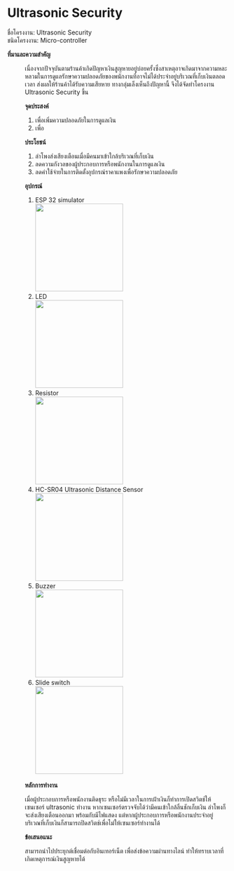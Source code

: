 # Ultrasonic Security

ชื่อโครงงาน: Ultrasonic Security<br>
ชนิดโครงงาน: Micro-controller<br>

<b>ที่มาและความสำคัญ</b><br>
  <dd>เนื่องจากปัจจุบันตามร้านค้าเกิดปัญหาเงินสูญหายอยู่บ่อยครั้งซึ่งสาเหตุอาจเกิดมาจากความหละหลวมในการดูแลรักษาความปลอดภัยของพนักงานที่อาจไม่ได้ประจำอยู่บริเวณที่เก็บเงินตลอดเวลา ส่งผลให้ร้านค้าได้รับความเสียหาย ทางกลุ่มเล็งเห็นถึงปัญหานี้ จึงได้จัดทำโครงงาน Ultrasonic Security ขึ้น
  
<b>จุดประสงค์</b><br>
  1. เพื่อเพิ่มความปลอดภัยในการดูแลเงิน
  2. เพื่อ
  
<b>ประโยชน์</b><br>
  1. ลำโพงส่งเสียงเตือนเมื่อมีคนมาเข้าใกล้บริเวณที่เก็บเงิน
  2. ลดความกังวลของผู้ประกอบการหรือพนักงานในการดูแลเงิน
  3. ลดค่าใช้จ่ายในการติดตั้งอุปกรณ์ราคาแพงเพื่อรักษาความปลอดภัย

<b>อุปกรณ์</b><br>
1. ESP 32 simulator <br>
<img src = "https://user-images.githubusercontent.com/88420671/166657183-22f6d4ba-c7f2-4973-ae8a-bf035c975bc5.png" width = "200px"><br>
2. LED <br>
<img src = "https://user-images.githubusercontent.com/88420671/166657335-da558e56-70c3-4f53-bf02-67b39a9bf3a5.png" width = "200px"><br>
3. Resistor <br>
<img src = "https://user-images.githubusercontent.com/88420671/166657359-38477cee-5dbf-4372-9ddc-a9e8da3870a4.png" width = "200px"><br>
4. HC-SR04 Ultrasonic Distance Sensor <br>
<img src = "https://user-images.githubusercontent.com/88420671/166657383-98dbf3ad-286e-4024-9c63-781665dd4e9d.png" width = "200px"><br>
5. Buzzer <br>
<img src = "https://user-images.githubusercontent.com/88420671/166657399-70d8aad2-9327-456c-8fae-c5e1e2358426.png" width = "200px"><br>
6. Slide switch <br>
<img src = "https://user-images.githubusercontent.com/88420671/166657478-f4151467-0850-471a-a4c9-4a401f309b1f.png" width = "200px"><br>


<b>หลักการทำงาน</b><br>
  <dd>เมื่อผู้ประกอบการหรือพนักงานติดธุระ หรือไม่มีเวลาในการเฝ้าเงินก็ทำการเปิดสวิตช์ให้เซนเซอร์ ultrasonic ทำงาน หากเซนเซอร์ตรวจจับได้ว่ามีคนเข้าใกล้ลิ้นชักเก็บเงิน ลำโพงก็จะส่งเสียงเตือนออกมา
  พร้อมกับมีไฟแสดง แต่หากผู้ประกอบการหรือพนักงานประจำอยู่บริเวณที่เก็บเงินก็สามารถปิดสวิตช์เพื่อไม่ให้เซนเซอร์ทำงานได้
  
<b>ข้อเสนอแนะ</b><br>
  <dd>สามารถนำไปประยุกต์เชื่อมต่อกับอินเทอร์เน็ต เพื่อส่งข้อความผ่านทางไลน์ ทำให้ทราบเวลาที่เกิดเหตุการณ์เงินสูญหายได้


